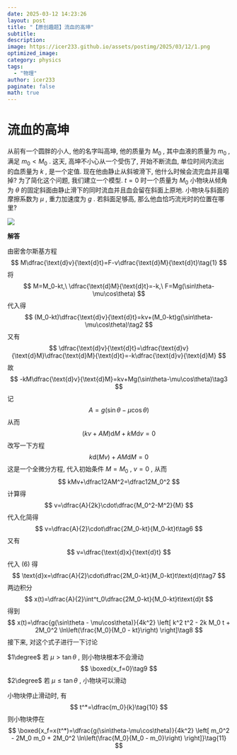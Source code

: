```yaml
---
date: 2025-03-12 14:23:26
layout: post
title: "【原创趣题】流血的高坤"
subtitle:
description:
image: https://icer233.github.io/assets/postimg/2025/03/12/1.png
optimized_image:
category: physics
tags:
  - "物理"
author: icer233
paginate: false
math: true
---
```


# 流血的高坤

从前有一个圆胖的小人, 他的名字叫高坤, 他的质量为 $M_0$ , 其中血液的质量为 $m_0$ , 满足 $m_0<M_0$ . 这天, 高坤不小心从一个受伤了, 开始不断流血, 单位时间内流出的血质量为 $k$ , 是一个定值. 现在他由静止从斜坡滑下, 他什么时候会流完血并且噶掉? 为了简化这个问题, 我们建立一个模型. $t=0$ 时一个质量为 $M_0$ 小物块从倾角为 $\theta$ 的固定斜面由静止滑下的同时流血并且血会留在斜面上原地. 小物块与斜面的摩擦系数为 $\mu$ , 重力加速度为 $g$ . 若斜面足够高, 那么他血恰巧流光时的位置在哪里?

![](https://icer233.github.io/assets/postimg/2025/03/12/1.png)













**解答** 

由密舍尔斯基方程
$$
M\dfrac{\text{d}v}{\text{d}t}=F-v\dfrac{\text{d}M}{\text{d}t}\tag{1}
$$
将
$$
M=M_0-kt,\ \dfrac{\text{d}M}{\text{d}t}=-k,\ F=Mg(\sin\theta-\mu\cos\theta)
$$
代入得
$$
(M_0-kt)\dfrac{\text{d}v}{\text{d}t}=kv+(M_0-kt)g(\sin\theta-\mu\cos\theta)\tag2
$$
又有
$$
\dfrac{\text{d}v}{\text{d}t}=\dfrac{\text{d}v}{\text{d}M}\dfrac{\text{d}M}{\text{d}t}=-k\dfrac{\text{d}v}{\text{d}M}
$$
故
$$
-kM\dfrac{\text{d}v}{\text{d}M}=kv+Mg(\sin\theta-\mu\cos\theta)\tag3
$$
记
$$
A=g(\sin\theta-\mu\cos\theta)
$$
从而
$$
(kv+AM)\text{d}M+kM\text{d}v=0
$$
改写一下方程
$$
k\text{d}(Mv)+AM\text{d}M=0
$$
这是一个全微分方程, 代入初始条件 $M=M_0$ , $v=0$ , 从而
$$
kMv+\dfrac12AM^2=\dfrac12M_0^2
$$
计算得
$$
v=\dfrac{A}{2k}\cdot\dfrac{M_0^2-M^2}{M}
$$
代入化简得
$$
v=\dfrac{A}{2}\cdot\dfrac{2M_0-kt}{M_0-kt}t\tag6
$$
又有
$$
v=\dfrac{\text{d}x}{\text{d}t}
$$
代入 $(6)$ 得
$$
\text{d}x=\dfrac{A}{2}\cdot\dfrac{2M_0-kt}{M_0-kt}t\text{d}t\tag7
$$
两边积分
$$
x(t)=\dfrac{A}{2}\int^t_0\dfrac{2M_0-kt}{M_0-kt}t\text{d}t
$$
得到
$$
x(t)=\dfrac{g(\sin\theta - \mu\cos\theta)}{4k^2} \left[ k^2 t^2 - 2k M_0 t + 2M_0^2 \ln\left(\frac{M_0}{M_0 - kt}\right) \right]\tag8
$$
接下来, 对这个式子进行一下讨论

$1\degree$ 若 $\mu \gt \tan\theta$ , 则小物块根本不会滑动
$$
\boxed{x_f=0}\tag9
$$
$2\degree$ 若 $\mu\leq\tan\theta$ , 小物块可以滑动

小物块停止滑动时, 有
$$
t^*=\dfrac{m_0}{k}\tag{10}
$$
则小物块停在
$$
\boxed{x_f=x(t^*)=\dfrac{g(\sin\theta-\mu\cos\theta)}{4k^2} \left[ m_0^2 - 2M_0 m_0 + 2M_0^2 \ln\left(\frac{M_0}{M_0 - m_0}\right) \right]}\tag{11}
$$
